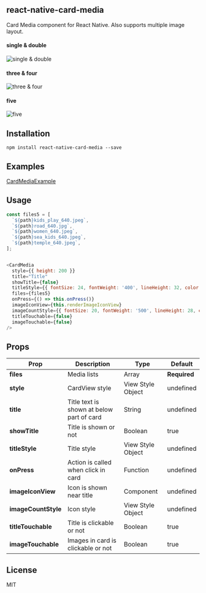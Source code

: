 ## react-native-card-media
Card Media component for React Native. Also supports multiple image layout.

#### single & double  

![single & double](images/single_double.png)

#### three & four

![three & four](images/three_four.png)

#### five

![five](images/five.png)

## Installation

`npm install react-native-card-media --save`

## Examples
[CardMediaExample](https://github.com/dondoko-susumu/react-native-card-media-example/blob/master/App.js)

## Usage
```javascript
const files5 = [
  `${path}kids_play_640.jpeg`,
  `${path}road_640.jpg`,
  `${path}women_640.jpeg`,
  `${path}sea_kids_640.jpeg`,
  `${path}temple_640.jpeg`,
];


<CardMedia
  style={{ height: 200 }}
  title="Title"
  showTitle={false}
  titleStyle={{ fontSize: 24, fontWeight: '400', lineHeight: 32, color: '#fafafa' }}
  files={files5}
  onPress={() => this.onPress()}
  imageIconView={this.renderImageIconView}
  imageCountStyle={{ fontSize: 20, fontWeight: '500', lineHeight: 28, color: '#fafafa' }}
  titleTouchable={false}
  imageTouchable={false}
/>
```
## Props
| Prop | Description | Type | Default |
| ------------- | ------------- | ------------- | ------------- |
| **files**  | Media lists | Array | **Required**  |
| **style**  | CardView style   | View Style Object | undefined  |
| **title**  | Title text is shown at below part of card | String | undefined |
| **showTitle**  | Title is shown or not | Boolean  | true |
| **titleStyle**  | Title style | View Style Object | undefined |
| **onPress**  | Action is called when click in card | Function | undefined |
| **imageIconView**  | Icon is shown near title | Component | undefined |
| **imageCountStyle**  | Icon style | View Style Object | undefined |
| **titleTouchable**  | Title is clickable or not | Boolean | true |
| **imageTouchable**  | Images in card is clickable or not | Boolean | true |

## License
MIT
